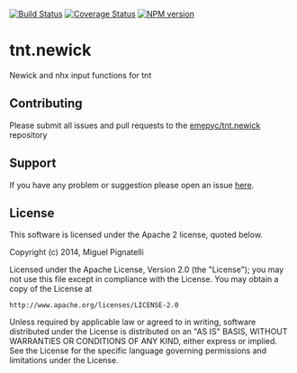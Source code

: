 [![Build Status](https://travis-ci.org/emepyc/tnt.newick.svg?branch=master)](https://travis-ci.org/emepyc/tnt.newick)
[![Coverage Status](https://img.shields.io/coveralls/emepyc/tnt.newick.svg)](https://coveralls.io/r/emepyc/tnt.newick)
[![NPM version](https://badge-me.herokuapp.com/api/npm/tnt.newick.png)](http://badges.enytc.com/for/npm/tnt.newick) 


tnt.newick
==========

Newick and nhx input functions for tnt

## Contributing

Please submit all issues and pull requests to the [emepyc/tnt.newick](http://github.com/emepyc/tnt.newick) repository

## Support
If you have any problem or suggestion please open an issue [here](https://github.com/emepyc/tnt.newick/issues).


## License 


This software is licensed under the Apache 2 license, quoted below.

Copyright (c) 2014, Miguel Pignatelli

Licensed under the Apache License, Version 2.0 (the "License"); you may not
use this file except in compliance with the License. You may obtain a copy of
the License at

    http://www.apache.org/licenses/LICENSE-2.0

Unless required by applicable law or agreed to in writing, software
distributed under the License is distributed on an "AS IS" BASIS, WITHOUT
WARRANTIES OR CONDITIONS OF ANY KIND, either express or implied. See the
License for the specific language governing permissions and limitations under
the License.

